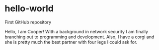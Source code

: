 # hello-world
First GitHub repository

Hello, I am Cooper! With a background in network security I am finally branching out to programming and development. Also, I have a corgi and she is pretty much the best partner with four legs I could ask for. 

